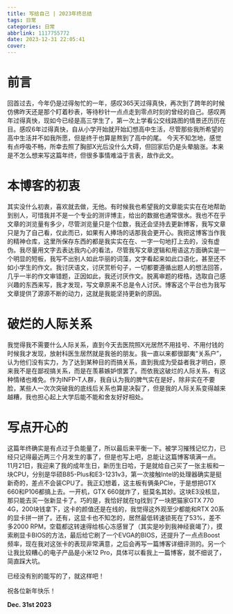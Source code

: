 ```yaml
---
title: 写给自己 | 2023年终总结
tags: 日常
categories: 日常
abbrlink: 1117755772
date: 2023-12-31 22:05:41
cover:
---
```

# 前言
回首过去，今年仍是过得匆忙的一年，感叹365天过得真快，再次到了跨年的时候仿佛昨天还是那个盯着秒表，等待秒针一点点走到零点时刻的曾经的自己。感叹两年过得真快，现如今已经是高三学生了，第一次上学看公交线路图的情景还历历在目。感叹6年过得真快，自从小学开始就开始幻想高中生活，尽管那些我所希望的高中生活并不如我所愿，但是终于也算是熬到了高中的尾。
今天不知怎地，感觉有点呼吸不畅，所幸去照了胸部X光后没什么大碍，但回家后仍是头晕脑涨。本来是不怎么想来写这篇年终，但很多事情难溢于言表，故作此文。

# 本博客的初衷
其实没什么初衷，喜欢就去做，无他。有时候我也希望我的文章能实实在在地帮助到别人，可惜我并不是一个专业的测评博主，给出的数据也通常很水。我也不在乎文章的浏览量有多少，尽管浏览量只是个位数，我还会坚持去更新博客，我写文章只是为了自己看，仅此而已，如果有人捧场的话那我会更开心。我把这博客当作我的精神仓库，这里所保存东西的都是我实实在在、一字一句地打上去的，没有虚伪。我尽量用文字去表达我内心的看法，尽管我写文章逻辑和用语这方面确实是一个明显的短板，我写不出别人如此华丽的词藻，文字看起来如此口语化，甚至还不如小学生的作文。我讨厌语文，讨厌赏析句子，一切都要遵循出题人的想法回答，几乎一半的作文审错题，正因如此，我还讨厌作文。脱离审题的桎梏，选取自己感兴趣的东西来写，我才发现，写文章原来不总是令人讨厌。博客这个平台也为我写文章提供了源源不断的动力，这就是我能坚持更新的原因。

# 破烂的人际关系
我觉得我不需要什么人际关系，直到今天去医院照X光居然不用挂号、不用付钱的时候我才发现，放射科医生居然就是我爸的朋友。我一直以来都很鄙夷“关系户”，认为他们没有实力，为了达到某种目的而搞关系，直到我成为受益者我才明白，原来我不是在鄙视搞关系，而是在羡慕嫉妒恨罢了。而依我这破烂的人际关系，有这种情绪也难免。作为INFP-T人群，我自认为我的脾气实在是好，除非实在不要脸，某些人一次次突破我的底线后关系也算是决裂了，但是我的人际关系变得越来越糟，我也担心起上大学后能不能和舍友好好相处。

# 写点开心的
这篇年终确实是有点过于负能量了，所以最后来平衡一下。被学习摧残记忆力，已经只记得最近两三个月发生的事了，但是也写上吧，总能让这篇博客填满一点。
11月21日，我迎来了我的成年生日，新历生日哈，于是就给自己买了一张主板和一块CPU，分别是华硕B85-Plus和E3-1231v3，第一次接触Intel的处理器确实是挺新奇的，差点不会装CPU了。我正幻想着，这主板有俩条PCIe，于是想把GTX 660和P106都搞上去。一开机，GTX 660就炸了，挺莫名其妙。这块E3没核显，那只能去买一张新显卡了。巧的是，我恰好就在tg找到了一块肥猫家GTX 770 4G，200块钱拿下，这卡的颜值还是在线的，我觉得这外观至少都能和RTX 20系的显卡拼一拼了。还有，这显卡也不知怎的，居然最低转速锁死在了53%，差不多2000 RPM，空载都这转速得给核心冻感冒了（其实是吵到我神经衰竭了），摸索刷显卡BIOS的方法，最后给它刷了一个EVGA的BIOS，还提升了一点点Boost频率，现在我对这张卡的表现非常满意，之后会再写一篇博客详细评测的。另一个让我比较糟心的电子产品是小米12 Pro，具体可以看我上一篇博客，就不细说了，简直踩大坑。

已经没有别的能写的了，就这样吧！

祝各位新年快乐！

**Dec. 31st 2023**
